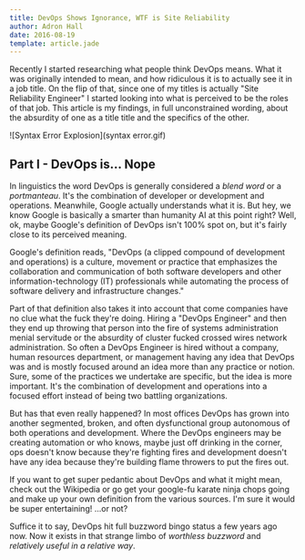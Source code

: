 ```yaml
---
title: DevOps Shows Ignorance, WTF is Site Reliability
author: Adron Hall
date: 2016-08-19
template: article.jade
---
```

Recently I started researching what people think DevOps means. What it was originally intended to mean, and how ridiculous it is to actually see it in a job title. On the flip of that, since one of my titles is actually "Site Reliability Engineer" I started looking into what is perceived to be the roles of that job. This article is my findings, in full unconstrained wording, about the absurdity of one as a title title and the specifics of the other.

![Syntax Error Explosion](syntax error.gif)

<span class="more"></span>

## Part I - DevOps is... Nope

In linguistics the word DevOps is generally considered a *blend word* or a *portmanteau*. It's the combination of developer or development and operations. Meanwhile, Google actually understands what it is. But hey, we know Google is basically a smarter than humanity AI at this point right? Well, ok, maybe Google's definition of DevOps isn't 100% spot on, but it's fairly close to its perceived meaning.

Google's definition reads, "DevOps (a clipped compound of development and operations) is a culture, movement or practice that emphasizes the collaboration and communication of both software developers and other information-technology (IT) professionals while automating the process of software delivery and infrastructure changes."

Part of that definition also takes it into account that come companies have no clue what the fuck they're doing. Hiring a "DevOps Engineer" and then they end up throwing that person into the fire of systems administration menial servitude or the absurdity of cluster fucked crossed wires network administration. So often a DevOps Engineer is hired without a company, human resources department, or management having any idea that DevOps was and is mostly focused around an idea more than any practice or notion. Sure, some of the practices we undertake are specific, but the idea is more important. It's the combination of development and operations into a focused effort instead of being two battling organizations.

But has that even really happened? In most offices DevOps has grown into another segmented, broken, and often dysfunctional group autonomous of both operations and development. Where the DevOps engineers may be creating automation or who knows, maybe just off drinking in the corner, ops doesn't know because they're fighting fires and development doesn't have any idea because they're building flame throwers to put the fires out.

If you want to get super pedantic about DevOps and what it might mean, check out the Wikipedia or go get your google-fu karate ninja chops going and make up your own definition from the various sources. I'm sure it would be super entertaining! ...or not?

Suffice it to say, DevOps hit full buzzword bingo status a few years ago now. Now it exists in that strange limbo of *worthless buzzword* and *relatively useful in a relative way*.
